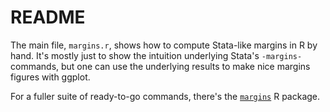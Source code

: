 # README

The main file, `margins.r`, shows how to compute Stata-like margins in
R by hand. It's mostly just to show the intuition underlying Stata's
`-margins-` commands, but one can use the underlying results to make
nice margins figures with ggplot.

For a fuller suite of ready-to-go commands, there's the
[`margins`](https://cran.r-project.org/web/packages/margins/vignettes/Introduction.html)
R package.
